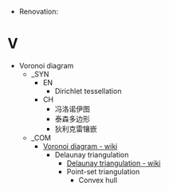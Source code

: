 - Renovation: 

# V
- Voronoi diagram
  - _SYN
    - EN
      - Dirichlet tessellation
    - CH
      - 冯洛诺伊图
      - 泰森多边形
      - 狄利克雷镶嵌
  - _COM
    - [Voronoi diagram - wiki](https://en.wikipedia.org/wiki/Voronoi_diagram)
      - Delaunay triangulation
        - [Delaunay triangulation - wiki](https://en.wikipedia.org/wiki/Delaunay_triangulation)
        - Point-set triangulation
          - Convex hull